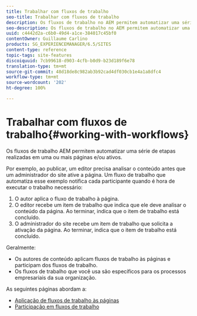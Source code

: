 ```yaml
---
title: Trabalhar com fluxos de trabalho
seo-title: Trabalhar com fluxos de trabalho
description: Os fluxos de trabalho no AEM permitem automatizar uma série de etapas realizadas em uma página ou ativo.
seo-description: Os fluxos de trabalho no AEM permitem automatizar uma série de etapas realizadas em uma página ou ativo.
uuid: c4442d2a-c6b0-49d4-a1ce-384017c45bf0
contentOwner: Guillaume Carlino
products: SG_EXPERIENCEMANAGER/6.5/SITES
content-type: reference
topic-tags: site-features
discoiquuid: 7cb99618-d903-4cfb-b0d9-b23d189f6e78
translation-type: tm+mt
source-git-commit: 48d18de8c982ab3b92cad4df030cb1e4a1a8dfc4
workflow-type: tm+mt
source-wordcount: '202'
ht-degree: 100%

---
```



# Trabalhar com fluxos de trabalho{#working-with-workflows}

Os fluxos de trabalho AEM permitem automatizar uma série de etapas realizadas em uma ou mais páginas e/ou ativos.

Por exemplo, ao publicar, um editor precisa analisar o conteúdo antes que um administrador do site ative a página. Um fluxo de trabalho que automatiza esse exemplo notifica cada participante quando é hora de executar o trabalho necessário:

1. O autor aplica o fluxo de trabalho à página.
1. O editor recebe um item de trabalho que indica que ele deve analisar o conteúdo da página. Ao terminar, indica que o item de trabalho está concluído.
1. O administrador do site recebe um item de trabalho que solicita a ativação da página. Ao terminar, indica que o item de trabalho está concluído.

Geralmente:

* Os autores de conteúdo aplicam fluxos de trabalho às páginas e participam dos fluxos de trabalho.
* Os fluxos de trabalho que você usa são específicos para os processos empresariais da sua organização.

As seguintes páginas abordam a:

* [Aplicação de fluxos de trabalho às páginas](/help/sites-authoring/workflows-applying.md)
* [Participação em fluxos de trabalho](/help/sites-authoring/workflows-participating.md)


